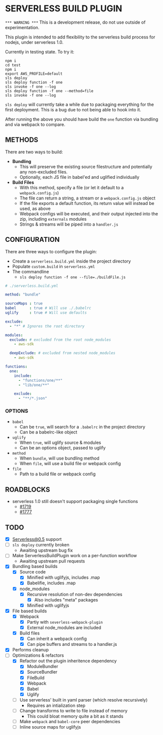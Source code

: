 # SERVERLESS BUILD PLUGIN

`*** WARNING ***` This is a development release, do not use outside of experimentation.

This plugin is intended to add flexibility to the serverless build process for nodejs, under serverless 1.0.

Currently in testing state. To try it:
```
npm i
cd test
npm i
export AWS_PROFILE=default
sls deploy
sls deploy function -f one
sls invoke -f one --log
sls deploy function -f one --method=file
sls invoke -f one --log
```
`sls deploy` will currently take a while due to packaging everything for the first deployment.
This is a bug due to not being able to hook into it.

After running the above you should have build the `one` function via bundling and via webpack to compare.


## METHODS

There are two ways to build:
- **Bundling**
    - This will preserve the existing source filestructure and potentially any non-excluded files.
    - Optionally, each JS file in babel'ed and uglified individually
- **Build Files**
    - With this method, specify a file (or let it default to a `webpack.config.js`)
    - The file can return a string, a stream or a `webpack.config.js` object
    - If the file exports a default function, its return value will instead be used, as above
    - Webpack configs will be executed, and their output injected into the zip, including `externals` modules
    - Strings & streams will be piped into a `handler.js`

## CONFIGURATION

There are three ways to configure the plugin:
- Create a `serverless.build.yml` inside the project directory
- Populate `custom.build` in `serverless.yml`
- The commandline
    - `sls deploy function -f one --file=./buildFile.js`

```yaml
# ./serverless.build.yml

method: "bundle"

sourceMaps : true
babel      : true # Will use ./.babelrc
uglify     : true # Will use defaults

exclude:
  - "*" # Ignores the root directory

modules:
  exclude: # excluded from the root node_modules
    - aws-sdk

  deepExclude: # excluded from nested node_modules
    - aws-sdk

functions:
  one:
    include:
      - "functions/one/**"
      - "lib/one/**"

    exclude:
      - "**/*.json"
```


### OPTIONS
- `babel`
    - Can be `true`, will search for a `.babelrc` in the project directory
    - Can be a babelrc-like object
- `uglify`
    - When `true`, will uglify source & modules
    - Can be an options object, passed to uglify
- `method`
    - When `bundle`, will use bundling method
    - When `file`, will use a build file or webpack config
- `file`
    - Path to a build file or webpack config

## ROADBLOCKS
- serverless 1.0 still doesn't support packaging single functions
    - [#1719](https://github.com/serverless/serverless/issues/1719)
    - [#1777](https://github.com/serverless/serverless/issues/1777)

## TODO
- [x] Serverless@0.5 support
- [ ] `sls deploy` currently broken
    - Awaiting upstream bug fix
- [ ] Make ServerlessBuildPlugin work on a per-function workflow
    - Awaiting upstream pull requests
- [x] Bundling based builds
    - [x] Source code
        - [x] Minified with uglifyjs, includes .map
        - [x] Babelifie, includes .map
    - [x] node_modules
        - [x] Recursive resolution of non-dev dependencies
            - [x] Also includes "meta" packages
        - [x] Minified with uglifyjs
- [x] File based builds
    - [x] Webpack
        - [x] Partiy with `severless-webpack-plugin`
        - [x] External node_modules are included
    - [x] Build files
        - [x] Can inherit a webpack config
        - [x] Can pipe buffers and streams to a handler.js
- [x] Performs cleanup
- [ ] Optimizations & refactors
    - [x] Refactor out the plugin inheritence dependency
        - [x] ModuleBundler
        - [x] SourceBundler
        - [x] FileBuild
        - [x] Webpack
        - [x] Babel
        - [x] Uglify
    - [ ] Use serverless' built in yaml parser (which resolve recursively)
        - Requires an intialization step
    - [ ] Change transforms to write to file instead of memory
        - This could bloat memory quite a bit as it stands
    - [ ] Make `webpack` and `babel-core` peer dependencies
    - [ ] Inline source maps for uglifyjs

